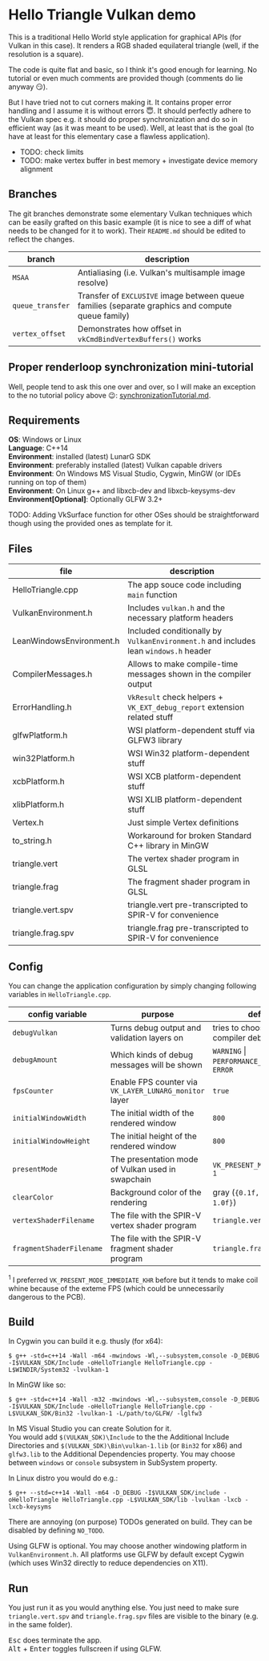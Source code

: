 Hello Triangle Vulkan demo
=========================

This is a traditional Hello World style application for graphical APIs (for
Vulkan in this case). It renders a RGB shaded equilateral triangle (well, if the
resolution is a square).

The code is quite flat and basic, so I think it's good enough for learning. No
tutorial or even much comments are provided though (comments do lie anyway
:smirk:).

But I have tried not to cut corners making it. It contains proper error handling
and I assume it is without errors :innocent:. It should
perfectly adhere to the Vulkan spec e.g. it should do proper synchronization and
do so in efficient way (as it was meant to be used). Well, at least that is the
goal (to have at least for this elementary case a flawless application).

 - TODO: check limits
 - TODO: make vertex buffer in best memory + investigate device memory alignment

Branches
-----------------
The git branches demonstrate some elementary Vulkan techniques which can be
easily grafted on this basic example (it is nice to see a diff of what needs
to be changed for it to work). Their `README.md` should be edited to reflect
the changes.

| branch | description |
|---|---|
| `MSAA` | Antialiasing (i.e. Vulkan's multisample image resolve) |
| `queue_transfer` | Transfer of `EXCLUSIVE` image between queue families (separate graphics and compute queue family) |
| `vertex_offset` | Demonstrates how offset in `vkCmdBindVertexBuffers()` works |

Proper renderloop synchronization mini-tutorial
-------------------------------------

Well, people tend to ask this one over and over, so I will make an exception to
the no tutorial policy above :wink::
[synchronizationTutorial.md](synchronizationTutorial.md).

Requirements
----------------------------

**OS**: Windows or Linux  
**Language**: C++14  
**Environment**: installed (latest) LunarG SDK  
**Environment**: preferably installed (latest) Vulkan capable drivers  
**Environment**: On Windows MS Visual Studio, Cygwin, MinGW (or IDEs running on top of
them)   
**Environment**: On Linux g++ and libxcb-dev and libxcb-keysyms-dev  
**Environment[Optional]**: Optionally GLFW 3.2+

TODO: Adding VkSurface function for other OSes should be straightforward though
using the provided ones as template for it.

Files
----------------------------------

| file | description |
|---|---|
| HelloTriangle.cpp | The app souce code including `main` function |
| VulkanEnvironment.h | Includes `vulkan.h` and the necessary platform headers |
| LeanWindowsEnvironment.h | Included conditionally by `VulkanEnvironment.h` and includes lean `windows.h` header |
| CompilerMessages.h | Allows to make compile-time messages shown in the compiler output |
| ErrorHandling.h | `VkResult` check helpers + `VK_EXT_debug_report` extension related stuff |
| glfwPlatform.h | WSI platform-dependent stuff via GLFW3 library |
| win32Platform.h | WSI Win32 platform-dependent stuff |
| xcbPlatform.h | WSI XCB platform-dependent stuff |
| xlibPlatform.h | WSI XLIB platform-dependent stuff |
| Vertex.h | Just simple Vertex definitions |
| to_string.h | Workaround for broken Standard C++ library in MinGW |
| triangle.vert | The vertex shader program in GLSL |
| triangle.frag | The fragment shader program in GLSL |
| triangle.vert.spv | triangle.vert pre-transcripted to SPIR-V for convenience |
| triangle.frag.spv |  triangle.frag pre-transcripted to SPIR-V for convenience |

Config
---------------------------------------

You can change the application configuration by simply changing following
variables in `HelloTriangle.cpp`.

| config variable | purpose | default |
|---|---|---|
| `debugVulkan` | Turns debug output and validation layers on | tries to choose based on compiler debug mode |
| `debugAmount` | Which kinds of debug messages will be shown | `WARNING` \| `PERFORMANCE_WARNING` \| `ERROR` |
| `fpsCounter` | Enable FPS counter via `VK_LAYER_LUNARG_monitor` layer | `true` |
| `initialWindowWidth` | The initial width of the rendered window | `800` |
| `initialWindowHeight` | The initial height of the rendered window | `800` |
| `presentMode` | The presentation mode of Vulkan used in swapchain | `VK_PRESENT_MODE_FIFO_KHR` <sup>1</sup>|
| `clearColor` | Background color of the rendering | gray (`{0.1f, 0.1f, 0.1f, 1.0f}`) |
| `vertexShaderFilename` | The file with the SPIR-V vertex shader program | `triangle.vert.spv` |
| `fragmentShaderFilename` | The file with the SPIR-V fragment shader program | `triangle.frag.spv` |

<sup>1</sup> I preferred `VK_PRESENT_MODE_IMMEDIATE_KHR` before but it tends to
make coil whine because of the exteme FPS (which could be unnecessarily
dangerous to the PCB).

Build
----------------------------------------------

In Cygwin you can build it e.g. thusly (for x64):

    $ g++ -std=c++14 -Wall -m64 -mwindows -Wl,--subsystem,console -D_DEBUG -I$VULKAN_SDK/Include -oHelloTriangle HelloTriangle.cpp -L$WINDIR/System32 -lvulkan-1

In MinGW like so:

    $ g++ -std=c++14 -Wall -m32 -mwindows -Wl,--subsystem,console -D_DEBUG -I$VULKAN_SDK/Include -oHelloTriangle HelloTriangle.cpp -L$VULKAN_SDK/Bin32 -lvulkan-1 -L/path/to/GLFW/ -lglfw3

In MS Visual Studio you can create Solution for it.  
You would add `$(VULKAN_SDK)\Include` to the the Additional Include Directories
and `$(VULKAN_SDK)\Bin\vulkan-1.lib` (or `Bin32` for x86) and `glfw3.lib` to the
Additional Dependencies property. You may choose between `windows` or `console`
subsystem in SubSystem property.

In Linux distro you would do e.g.:

    $ g++ --std=c++14 -Wall -m64 -D_DEBUG -I$VULKAN_SDK/include -oHelloTriangle HelloTriangle.cpp -L$VULKAN_SDK/lib -lvulkan -lxcb -lxcb-keysyms

There are annoying (on purpose) TODOs generated on build. They can be disabled
by defining `NO_TODO`.

Using GLFW is optional. You may choose another windowing platform in
`VulkanEnvironment.h`. All platforms use GLFW by default except Cygwin (which
uses Win32 directly to reduce dependencies on X11).

Run
------------------------

You just run it as you would anything else. You just need to make sure
`triangle.vert.spv` and `triangle.frag.spv` files are visible to the binary
(e.g. in the same folder).

<kbd>Esc</kbd> does terminate the app.  
<kbd>Alt</kbd> + <kbd>Enter</kbd> toggles fullscreen if using GLFW.

